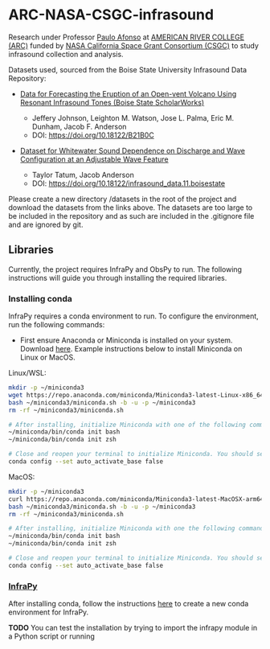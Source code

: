 # ARC-NASA-CSGC-infrasound

Research under Professor [Paulo Afonso](https://losrios.edu/about-los-rios/contact-us/employee-directory/employee?xid=x76049&id=1085001) at [AMERICAN RIVER COLLEGE (ARC)](https://arc.losrios.edu/) funded by [NASA California Space Grant Consortium (CSGC)](https://casgc.ucsd.edu/) to study infrasound collection and analysis.

Datasets used, sourced from the Boise State University Infrasound Data Repository:

- [Data for Forecasting the Eruption of an Open-vent Volcano Using Resonant Infrasound Tones (Boise State ScholarWorks)](https://scholarworks.boisestate.edu/infrasound_data/1/)
    - Jeffery Johnson, Leighton M. Watson, Jose L. Palma, Eric M. Dunham, Jacob F. Anderson
    - DOI: https://doi.org/10.18122/B21B0C

- [Dataset for Whitewater Sound Dependence on Discharge and Wave Configuration at an Adjustable Wave Feature](https://scholarworks.boisestate.edu/infrasound_data/11/)
    - Taylor Tatum, Jacob Anderson
    - DOI: https://doi.org/10.18122/infrasound_data.11.boisestate

Please create a new directory /datasets in the root of the project and download the datasets from the links above. The datasets are too large to be included in the repository and as such are included in the .gitignore file and are ignored by git.


## Libraries

Currently, the project requires InfraPy and ObsPy to run. The following instructions will guide you through installing the required libraries.

### Installing conda

InfraPy requires a conda environment to run. To configure the environment, run the following commands:

- First ensure Anaconda or Miniconda is installed on your system. Download [here](https://conda.io/projects/conda/en/latest/user-guide/install/index.html). Example instructions below to install Miniconda on Linux or MacOS.

Linux/WSL:

```bash
mkdir -p ~/miniconda3
wget https://repo.anaconda.com/miniconda/Miniconda3-latest-Linux-x86_64.sh -O  ~/miniconda3/miniconda.sh
bash ~/miniconda3/miniconda.sh -b -u -p ~/miniconda3
rm -rf ~/miniconda3/miniconda.sh

# After installing, initialize Miniconda with one of the following commands depending on if you are using bash or zsh (hint: bash is the default shell for WSL (Ubuntu))
~/miniconda/bin/conda init bash
~/miniconda/bin/conda init zsh

# Close and reopen your terminal to initialize Miniconda. You should see a (base) prefix in your terminal which indicates the base conda environment is automatically initialized. To disable automatically starting conda on terminal startup, run the following command:
conda config --set auto_activate_base false
```

MacOS:

```bash
mkdir -p ~/miniconda3
curl https://repo.anaconda.com/miniconda/Miniconda3-latest-MacOSX-arm64.sh -o ~/miniconda3/miniconda.sh
bash ~/miniconda3/miniconda.sh -b -u -p ~/miniconda3
rm -rf ~/miniconda3/miniconda.sh

# After installing, initialize Miniconda with one the following command depending on if you are using bash or zsh (hint: zsh is the default shell for MacOS)
~/miniconda/bin/conda init bash
~/miniconda/bin/conda init zsh

# Close and reopen your terminal to initialize Miniconda. You should see a (base) prefix in your terminal which indicates the base conda environment is automatically initialized. To disable automatically starting conda on terminal startup, run the following command:
conda config --set auto_activate_base false
```

### [InfraPy](https://github.com/LANL-Seismoacoustics/infrapy)

After installing conda, follow the instructions [here](https://github.com/LANL-Seismoacoustics/infrapy?tab=readme-ov-file#downloading) to create a new conda environment for InfraPy.

**TODO** You can test the installation by trying to import the infrapy module in a Python script or running
